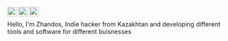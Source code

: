 [<img align="left" alt="zhandos256 | Gmail" width="22px" src="https://cdn.simpleicons.org/gmail/black/white" />](mailto:zhandos256@gmail.com)
[<img align="left" alt="zhandos256 | Youtube" width="22px" src="https://cdn.simpleicons.org/youtube/black/white" />](https://youtube.com/@zhandos256)
[<img align="left" alt="zhandos256 | Instagram" width="22px" src="https://cdn.simpleicons.org/instagram/black/white" />](https://instagram.com/zhandos256.dev)
<br>

Hello, I'm Zhandos, Indie hacker from Kazakhtan and developing different tools and software for different buisnesses
